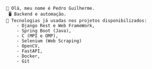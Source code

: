 

    👋 Olá, meu nome é Pedro Guilherme.
     🖥 Backend e automação.
    🌱 Tecnologias já usadas nos projetos disponibilizados: 
        - Django Rest e Web FrameWork,
        - Spring Boot (Java),
        - C (MPI e OMP),
        - Selenium (Web Scraping)
        - OpenCV,
        - FastAPI,
        - Docker,
        - Git
